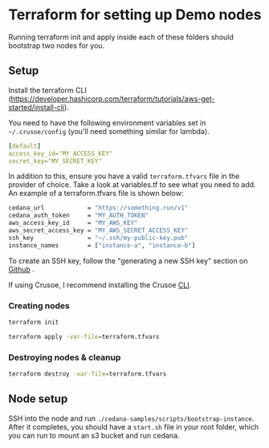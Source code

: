 # Terraform for setting up Demo nodes
Running terraform init and apply inside each of these folders should bootstrap two nodes for you. 

## Setup 
Install the terraform CLI (https://developer.hashicorp.com/terraform/tutorials/aws-get-started/install-cli).

You need to have the following environment variables set in `~/.crusoe/config` (you'll need something similar for lambda). 

``` yaml
[default]
access_key_id="MY_ACCESS_KEY"
secret_key="MY_SECRET_KEY"

```


In addition to this, ensure you have a valid `terraform.tfvars` file in the provider of choice. Take a look at variables.tf to see what you need to add. An example of a terraform.tfvars file is shown below: 

``` sh
cedana_url            = "https://something.run/v1"
cedana_auth_token     = "MY_AUTH_TOKEN"
aws_access_key_id     = "MY_AWS_KEY"
aws_secret_access_key = "MY_AWS_SECRET_ACCESS_KEY"
ssh_key               = "~/.ssh/my-public-key.pub"
instance_names        = ["instance-a", "instance-b"]
```

To create an SSH key, follow the "generating a new SSH key" section on [Github](https://docs.github.com/en/authentication/connecting-to-github-with-ssh/generating-a-new-ssh-key-and-adding-it-to-the-ssh-agent#generating-a-new-ssh-key) . 

If using Crusoe, I recommend installing the Crusoe [CLI](https://docs.crusoecloud.com/reference/cli/).

### Creating nodes 

``` sh
terraform init
```

``` sh
terraform apply -var-file=terraform.tfvars
```

### Destroying nodes & cleanup 

``` sh
terraform destroy -var-file=terraform.tfvars
```

## Node setup 
SSH into the node and run `./cedana-samples/scripts/bootstrap-instance`. After it completes, you should have a `start.sh` file in your root folder, which you can run to mount an s3 bucket and run cedana. 

